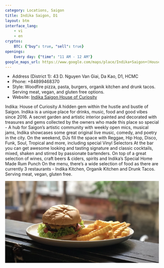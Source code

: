```yaml
---
category: Locations, Saigon
title: Indika Saigon, D1
layout: btm
interface_lang:
    - vi
    - en
cryptos:
    BTC: {"buy": true, "sell": true}
openings:
    Every day: {"time": "11 AM - 12 AM"}
google_maps_url: https://www.google.com/maps/place/Indika+Saigon+(House+of+Curiosity)/@10.7933581,106.691377,18.92z/data=!4m15!1m8!3m7!1s0x317528caf9312557:0xb0c0c38244b4f5e0!2sIndika+Saigon+(House+of+Curiosity)!8m2!3d10.7917782!4d106.6972869!10e5!16s%2Fg%2F11b_01r6nm!3m5!1s0x317528caf9312557:0xb0c0c38244b4f5e0!8m2!3d10.7917782!4d106.6972869!16s%2Fg%2F11b_01r6nm
---
```


* Address (District 1): 43 D. Nguyen Van Giai, Da Kao, D1, HCMC
* Phone: +84899468370
* Style: Woodfire pizza, pasta, burgers, organik kitchen and drunk tacos. Serving meat, vegan, and gluten free options. 
* Website: [Indika Saigon House of Curiosity](https://www.facebook.com/IndikaSaigon/)

Indika: House of Curiosity A hidden gem within the hustle and bustle of Saigon. Indika is a unique place for drinks, music, food and good vibes since 2016. A secret garden and artistic interior painted and decorated with treasures and gems collected by the owners who made this place so special - A hub for Saigon’s artistic community with weekly open mics, musical jams, Indika showcases some great original live music, comedy, and poetry in the city. On the weekend, DJs fill the space with Reggae, Hip Hop, Disco, Funk, Soul, Tropical and more, including special Vinyl Selectors At the bar you can get awesome looking and tasting signature and classic cocktails, mixed, shaken and stirred by passionate bartenders. On top of a great selection of wines, craft beers & ciders, spirits and Indika’s Special Home Made Rum Punch On the menu, there’s a wide selection of food as there are currently 3 restaurants - Indika Kitchen, Organik Kitchen and Drunk Tacos. Serving meat, vegan, gluten free.

![](/images/indika/burger.png)

